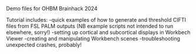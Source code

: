 Demo files for OHBM Brainhack 2024

Tutorial includes:
	-quick examples of how to generate and threshold CIFTI files from FSL PALM outputs (NB example scripts not intended to run elsewhere, sorry!)
	-setting up cortical and subcortical displays in Workbech Viewer
	-creating and manipulating Workbench scenes
	-troubleshooting unexpected crashes, probably!
